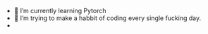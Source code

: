 - 🌱 I’m currently learning Pytorch
- 🌱 I’m trying to make a habbit of coding every single fucking day.
- 
<!---
jaeohshin/jaeohshin is a ✨ special ✨ repository because its `README.md` (this file) appears on your GitHub profile.
You can click the Preview link to take a look at your changes.
--->
